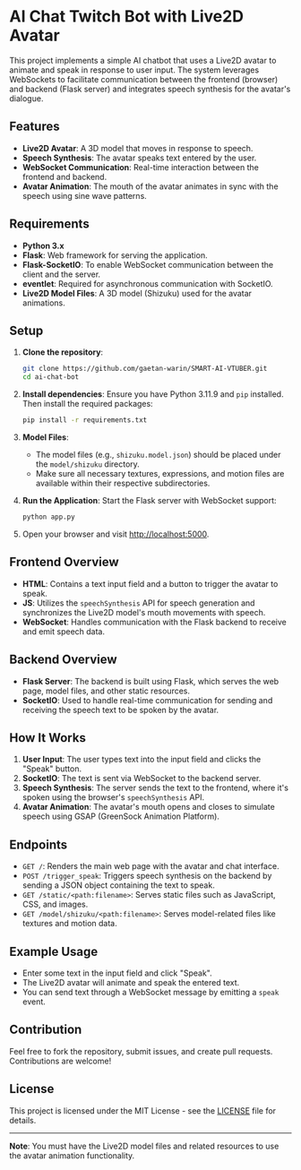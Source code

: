 # AI Chat Twitch Bot with Live2D Avatar

This project implements a simple AI chatbot that uses a Live2D avatar to animate and speak in response to user input. The system leverages WebSockets to facilitate communication between the frontend (browser) and backend (Flask server) and integrates speech synthesis for the avatar's dialogue.

## Features

- **Live2D Avatar**: A 3D model that moves in response to speech.
- **Speech Synthesis**: The avatar speaks text entered by the user.
- **WebSocket Communication**: Real-time interaction between the frontend and backend.
- **Avatar Animation**: The mouth of the avatar animates in sync with the speech using sine wave patterns.

## Requirements

- **Python 3.x**
- **Flask**: Web framework for serving the application.
- **Flask-SocketIO**: To enable WebSocket communication between the client and the server.
- **eventlet**: Required for asynchronous communication with SocketIO.
- **Live2D Model Files**: A 3D model (Shizuku) used for the avatar animations.

## Setup

1. **Clone the repository**:
    ```bash
    git clone https://github.com/gaetan-warin/SMART-AI-VTUBER.git
    cd ai-chat-bot
    ```

2. **Install dependencies**:
    Ensure you have Python 3.11.9 and `pip` installed. Then install the required packages:
    ```bash
    pip install -r requirements.txt
    ```

3. **Model Files**: 
    - The model files (e.g., `shizuku.model.json`) should be placed under the `model/shizuku` directory. 
    - Make sure all necessary textures, expressions, and motion files are available within their respective subdirectories.

4. **Run the Application**:
    Start the Flask server with WebSocket support:
    ```bash
    python app.py
    ```

5. Open your browser and visit [http://localhost:5000](http://localhost:5000).

## Frontend Overview

- **HTML**: Contains a text input field and a button to trigger the avatar to speak.
- **JS**: Utilizes the `speechSynthesis` API for speech generation and synchronizes the Live2D model's mouth movements with speech.
- **WebSocket**: Handles communication with the Flask backend to receive and emit speech data.

## Backend Overview

- **Flask Server**: The backend is built using Flask, which serves the web page, model files, and other static resources.
- **SocketIO**: Used to handle real-time communication for sending and receiving the speech text to be spoken by the avatar.

## How It Works

1. **User Input**: The user types text into the input field and clicks the "Speak" button.
2. **SocketIO**: The text is sent via WebSocket to the backend server.
3. **Speech Synthesis**: The server sends the text to the frontend, where it's spoken using the browser's `speechSynthesis` API.
4. **Avatar Animation**: The avatar's mouth opens and closes to simulate speech using GSAP (GreenSock Animation Platform).

## Endpoints

- `GET /`: Renders the main web page with the avatar and chat interface.
- `POST /trigger_speak`: Triggers speech synthesis on the backend by sending a JSON object containing the text to speak.
- `GET /static/<path:filename>`: Serves static files such as JavaScript, CSS, and images.
- `GET /model/shizuku/<path:filename>`: Serves model-related files like textures and motion data.

## Example Usage

- Enter some text in the input field and click "Speak".
- The Live2D avatar will animate and speak the entered text.
- You can send text through a WebSocket message by emitting a `speak` event.

## Contribution

Feel free to fork the repository, submit issues, and create pull requests. Contributions are welcome!

## License

This project is licensed under the MIT License - see the [LICENSE](LICENSE) file for details.

---

**Note**: You must have the Live2D model files and related resources to use the avatar animation functionality.

